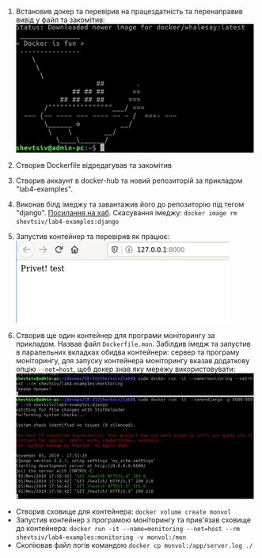 1. Встановив докер та перевірив на працездатність та перенаправив вивід у файл та закомітив:
![docker work](./image/docker_is_fun.png)

2. Створив Dockerfile відредагував та закомітив

3. Створив аккаунт в docker-hub та новий репозиторій за прикладом "lab4-examples".

4. Виконав білд імеджу та завантажив його до репозиторію під тегом "django". [Посилання на хаб](https://hub.docker.com/r/shevtsiv/lab4-examples). Скасування імеджу: `docker image rm shevtsiv/lab4-examples:django`

5. Запустив контейнер та перевірив як працює:
![docker running](./image/docker_sait_running.png)

6. Створив ще один контейнер для програми моніторингу за прикладом. Назвав файл `Dockerfile.mon`. Забілдив імедж та запустив в паралельних вкладках обидва контейнери: сервер та програму моніторингу, для запуску контейнера моніторингу вказав додаткову опцію `--net=host`, щоб докер знав яку мережу використовувати:
![server mon](./image/docker_mon.png)
![server server](./image/docker_server.png)

- Створив сховище для контейнера: `docker volume create monvol`
- Запустив контейнер з програмою моніторингу та прив'язав сховище до контейнера: `docker run -it --name=monitoring --net=host --rm shevtsiv/lab4-examples:monitoring -v monvol:/mon`
- Скопіював файл логів командою `docker cp monvol:/app/server.log ./`
